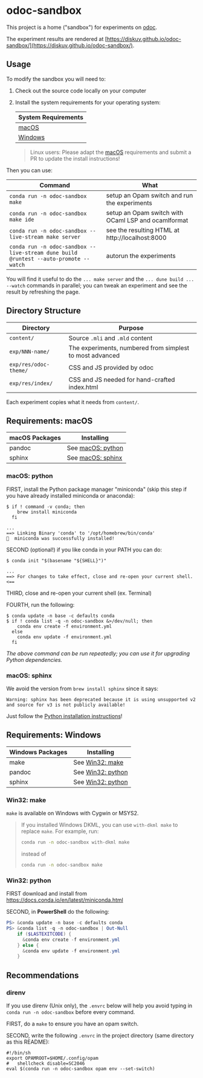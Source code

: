 # odoc-sandbox

This project is a home ("sandbox") for experiments on [odoc](https://github.com/ocaml/odoc).

The experiment results are rendered at [https://diskuv.github.io/odoc-sandbox/](https://diskuv.github.io/odoc-sandbox/).

## Usage

To modify the sandbox you will need to:

1. Check out the source code locally on your computer
2. Install the system requirements for your operating system:

   | System Requirements              |
   | -------------------------------- |
   | [macOS](#requirements-macos)     |
   | [Windows](#requirements-windows) |

   > Linux users: Please adapt the [macOS](#requirements-macos) requirements and submit a PR to update
   >  the install instructions!

Then you can use:

| Command                                                                              | What                                                |
| ------------------------------------------------------------------------------------ | --------------------------------------------------- |
| `conda run -n odoc-sandbox make`                                                     | setup an Opam switch and run the experiments        |
| `conda run -n odoc-sandbox make ide`                                                 | setup an Opam switch with OCaml LSP and ocamlformat |
| `conda run -n odoc-sandbox --live-stream make server`                                | see the resulting HTML at http://localhost:8000     |
| `conda run -n odoc-sandbox --live-stream dune build @runtest --auto-promote --watch` | autorun the experiments                             |

You will find it useful to do the `... make server` and the `... dune build ... --watch` commands in parallel; you can tweak
an experiment and see the result by refreshing the page.

## Directory Structure

| Directory             | Purpose                                                  |
| --------------------- | -------------------------------------------------------- |
| `content/`            | Source `.mli` and `.mld` content                         |
| `exp/NNN-name/`       | The experiments, numbered from simplest to most advanced |
| `exp/res/odoc-theme/` | CSS and JS provided by odoc                              |
| `exp/res/index/`      | CSS and JS needed for hand-crafted index.html            |

Each experiment copies what it needs from `content/`.

## Requirements: macOS

| macOS Packages | Installing                         |
| -------------- | ---------------------------------- |
| pandoc         | See [macOS: python](#macos-python) |
| sphinx         | See [macOS: sphinx](#macos-sphinx) |

### macOS: python

FIRST, install the Python package manager "miniconda" (skip this step if you have already installed miniconda or anaconda):

```console
$ if ! command -v conda; then
    brew install miniconda
  fi

...
==> Linking Binary 'conda' to '/opt/homebrew/bin/conda'
🍺  miniconda was successfully installed!
```

SECOND (optional!) if you like conda in your PATH you can do:

```console
$ conda init "$(basename "${SHELL}")"

...
==> For changes to take effect, close and re-open your current shell. <==
```

THIRD, close and re-open your current shell (ex. Terminal)

FOURTH, run the following:

```console
$ conda update -n base -c defaults conda
$ if ! conda list -q -n odoc-sandbox &>/dev/null; then
    conda env create -f environment.yml
  else
    conda env update -f environment.yml
  fi
```

*The above command can be run repeatedly; you can use it for upgrading Python dependencies.*

### macOS: sphinx

We avoid the version from `brew install sphinx` since it says:

```
Warning: sphinx has been deprecated because it is using unsupported v2 and source for v3 is not publicly available!
```

Just follow the [Python installation instructions](#macos-python)!

## Requirements: Windows

| Windows Packages | Installing                         |
| ---------------- | ---------------------------------- |
| make             | See [Win32: make](#win32-make)     |
| pandoc           | See [Win32: python](#win32-python) |
| sphinx           | See [Win32: python](#win32-python) |

### Win32: make

`make` is available on Windows with Cygwin or MSYS2.

> If you installed Windows DKML, you can use `with-dkml make` to replace `make`. For example,
> run:
> ```bash
> conda run -n odoc-sandbox with-dkml make
> ```
> instead of
> ```bash
> conda run -n odoc-sandbox make
> ```

### Win32: python

FIRST download and install from https://docs.conda.io/en/latest/miniconda.html

SECOND, in **PowerShell** do the following:

```powershell
PS> &conda update -n base -c defaults conda
PS> &conda list -q -n odoc-sandbox | Out-Null
    if ($LASTEXITCODE) {
      &conda env create -f environment.yml
    } else {
      &conda env update -f environment.yml
    }
```

## Recommendations

### direnv

If you use direnv (Unix only), the `.envrc` below will help you avoid typing in
`conda run -n odoc-sandbox` before every command.

FIRST, do a `make` to ensure you have an opam switch.

SECOND, write the following `.envrc` in the project directory (same directory as this README):

```shell
#!/bin/sh
export OPAMROOT=$HOME/.config/opam
#   shellcheck disable=SC2046
eval $(conda run -n odoc-sandbox opam env --set-switch)
```

